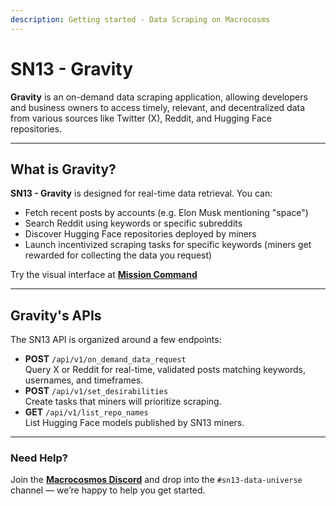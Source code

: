 ```yaml
---
description: Getting started - Data Scraping on Macrocosms
---
```


# SN13 - Gravity

**Gravity** is an on-demand data scraping application, allowing developers and business owners to access timely, relevant, and decentralized data from various sources like Twitter (X), Reddit, and Hugging Face repositories.

***

## What is Gravity?

**SN13 - Gravity** is designed for real-time data retrieval. You can:

* Fetch recent posts by accounts (e.g. Elon Musk mentioning "space")
* Search Reddit using keywords or specific subreddits
* Discover Hugging Face repositories deployed by miners
* Launch incentivized scraping tasks for specific keywords (miners get rewarded for collecting the data you request)

Try the visual interface at [**Mission Command**](https://app.macrocosmos.ai/mission-command)&#x20;

***

## Gravity's APIs

The SN13 API is organized around a few endpoints:

* **POST** `/api/v1/on_demand_data_request`\
  Query X or Reddit for real-time, validated posts matching keywords, usernames, and timeframes.
* **POST** `/api/v1/set_desirabilities`\
  Create tasks that miners will prioritize scraping.
* **GET** `/api/v1/list_repo_names`\
  List Hugging Face models published by SN13 miners.

***

### Need Help?

Join the [**Macrocosmos Discord**](https://discord.gg/sXJPmGTnVR) and drop into the `#sn13-data-universe` channel — we’re happy to help you get started.
